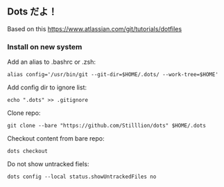 ## Dots だよ！
Based on this https://www.atlassian.com/git/tutorials/dotfiles

### Install on new system
Add an alias to .bashrc or .zsh:

``` alias config='/usr/bin/git --git-dir=$HOME/.dots/ --work-tree=$HOME' ```

Add config dir to ignore list: 

``` echo ".dots" >> .gitignore ```

Clone repo:

``` git clone --bare "https://github.com/Stilllion/dots" $HOME/.dots ```

Checkout content from bare repo:

``` dots checkout ```

Do not show untracked fiels:

``` dots config --local status.showUntrackedFiles no ```
